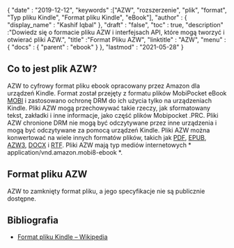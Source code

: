 {
  "date" : "2019-12-12",
  "keywords" :["AZW", "rozszerzenie", "plik", "format", "Typ pliku Kindle", "Format pliku Kindle", "eBook"],
  "author" : {
    "display_name" : "Kashif Iqbal"
},
  "draft" : "false",
  "toc" : true,
  "description" :"Dowiedz się o formacie pliku AZW i interfejsach API, które mogą tworzyć i otwierać pliki AZW.",
  "title" :"Format Pliku AZW",
  "linktitle" : "AZW",
  "menu" : {
    "docs" : {
      "parent" : "ebook"
}
},
  "lastmod" : "2021-05-28"
}

## Co to jest plik AZW?

AZW to cyfrowy format pliku ebook opracowany przez Amazon dla urządzeń Kindle. Format został przejęty z formatu plików MobiPocket eBook [MOBI](/pl/ebook/mobi/) i zastosowano ochronę DRM do ich użycia tylko na urządzeniach Kindle. Pliki AZW mogą przechowywać takie rzeczy, jak sformatowany tekst, zakładki i inne informacje, jako część plików Mobipocket .PRC. Pliki AZW chronione DRM nie mogą być odczytywane przez inne urządzenia i mogą być odczytywane za pomocą urządzeń Kindle. Pliki AZW można konwertować na wiele innych formatów plików, takich jak [PDF](/pl/pdf/), [EPUB](/pl/ebook/epub/), [AZW3](/pl/ebook/azw3/), [DOCX](/pl/word-processing/docx/) i [RTF](/pl/processing/rtf/). Pliki AZW mają typ mediów internetowych * application/vnd.amazon.mobi8-ebook *.

## Format pliku AZW

AZW to zamknięty format pliku, a jego specyfikacje nie są publicznie dostępne.

## Bibliografia ##

* [Format pliku Kindle – Wikipedia](https://en.wikipedia.org/wiki/Kindle_File_Format)

